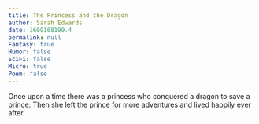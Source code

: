 ```yaml
---
title: The Princess and the Dragon
author: Sarah Edwards
date: 1609168199.4
permalink: null
Fantasy: true
Humor: false
SciFi: false
Micro: true
Poem: false
---
```

Once upon a time there was a princess who conquered a dragon to save a prince. Then she left the prince for more adventures and lived happily ever after.
